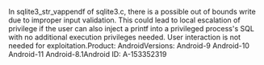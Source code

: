 In sqlite3_str_vappendf of sqlite3.c, there is a possible out of bounds write due to improper input validation. This could lead to local escalation of privilege if the user can also inject a printf into a privileged process's SQL with no additional execution privileges needed. User interaction is not needed for exploitation.Product: AndroidVersions: Android-9 Android-10 Android-11 Android-8.1Android ID: A-153352319